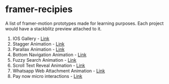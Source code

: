 # framer-recipies

A list of framer-motion prototypes made for learning purposes. Each project would have a stackblitz preview attached to it. 

1. IOS Gallery - [Link](https://stackblitz.com/edit/ios-gallery?file=src/App.tsx)
2. Stagger Animation - [Link](https://stackblitz.com/edit/stagger-animation-plxity?file=src/App.tsx)
3. Parallax Animation - [Link](https://stackblitz.com/edit/parallax-effect-plxity?file=src/App.tsx)
4. Bottom Navigation Animation - [Link](https://stackblitz.com/edit/parallax-effect-plxity?file=src/App.tsx)
5. Fuzzy Search Animation - [Link](https://stackblitz.com/edit/fuzzy-search-plxity?file=src%2FApp.tsx)
5. Scroll Text Reveal Animation - [Link](https://stackblitz.com/edit/scroll-text-reveal-plxity?file=src%2FApp.tsx)
6. Whatsapp Web Attachment Animation - [Link](https://stackblitz.com/edit/whatsapp-animation?file=src%2FApp.tsx)
7. Pay now micro interactions - [Link](https://stackblitz.com/edit/pay-now-micro-interactions?file=src%2FApp.tsx)

